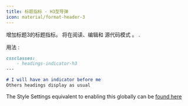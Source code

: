 ```yaml
---
title: 标题指标 - H3型导弹
icon: material/format-header-3
---
```


增加标题3的标题指标。 将在阅读、编辑和
源代码模式 。
.

用法 :

```md
cssclasses:
    - headings-indicator-h3
---

# I will have an indicator before me
Others headings display as usual
```

The Style Settings equivalent to enabling this globally can be [found here](../../Style-Settings/Editor/Typography/headings/index.md#for-heading-3)

